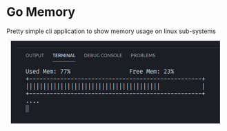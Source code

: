 # Go Memory
Pretty simple cli application to show memory usage on linux sub-systems
<p align="center"><img src="screenshot.png"></p>